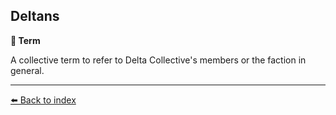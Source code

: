 ## Deltans

**📑 Term**

A collective term to refer to Delta Collective's members or the faction in general.


----------
[⬅️ Back to index](../refs/index.md)